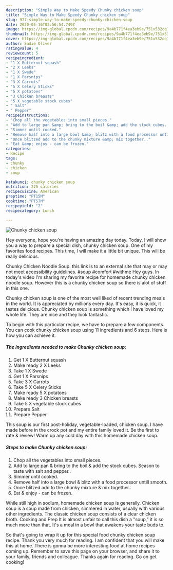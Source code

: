```yaml
---
description: "Simple Way to Make Speedy Chunky chicken soup"
title: "Simple Way to Make Speedy Chunky chicken soup"
slug: 977-simple-way-to-make-speedy-chunky-chicken-soup
date: 2020-05-16T02:56:54.749Z
image: https://img-global.cpcdn.com/recipes/9a4b771f4ea3eb9e/751x532cq70/chunky-chicken-soup-recipe-main-photo.jpg
thumbnail: https://img-global.cpcdn.com/recipes/9a4b771f4ea3eb9e/751x532cq70/chunky-chicken-soup-recipe-main-photo.jpg
cover: https://img-global.cpcdn.com/recipes/9a4b771f4ea3eb9e/751x532cq70/chunky-chicken-soup-recipe-main-photo.jpg
author: Sadie Oliver
ratingvalue: 4
reviewcount: 5
recipeingredient:
- "1 X Butternut squash"
- "2 X Leeks"
- "1 X Swede"
- "1 X Parsnips"
- "3 X Carrots"
- "5 X Celery Sticks"
- "5 X potatoes"
- "3 Chicken breasts"
- "5 X vegetable stock cubes"
- " Salt"
- " Pepper"
recipeinstructions:
- "Chop all the vegetables into small pieces."
- "Add to large pan &amp; bring to the boil &amp; add the stock cubes. Season to taste with salt and pepper.."
- "Simmer until cooked."
- "Remove half into a large bowl &amp; blitz with a food processor untill smooth."
- "Once blitzed add to the chunky mixture &amp; mix together.."
- "Eat &amp; enjoy - can be frozen."
categories:
- Recipe
tags:
- chunky
- chicken
- soup

katakunci: chunky chicken soup 
nutrition: 225 calories
recipecuisine: American
preptime: "PT15M"
cooktime: "PT57M"
recipeyield: "2"
recipecategory: Lunch

---
```



![Chunky chicken soup](https://img-global.cpcdn.com/recipes/9a4b771f4ea3eb9e/751x532cq70/chunky-chicken-soup-recipe-main-photo.jpg)

Hey everyone, hope you're having an amazing day today. Today, I will show you a way to prepare a special dish, chunky chicken soup. One of my favorites food recipes. This time, I will make it a little bit unique. This will be really delicious.

Chunky Chicken Noodle Soup. this link is to an external site that may or may not meet accessibility guidelines. #soup #comfort #withme Hey guys. In today&#39;s video I&#39;m sharing my favorite recipe for homemade chunky chicken noodle soup. However this is a chunky chicken soup so there is alot of stuff in this one.

Chunky chicken soup is one of the most well liked of recent trending meals in the world. It is appreciated by millions every day. It's easy, it is quick, it tastes delicious. Chunky chicken soup is something which I have loved my whole life. They are nice and they look fantastic.


To begin with this particular recipe, we have to prepare a few components. You can cook chunky chicken soup using 11 ingredients and 6 steps. Here is how you can achieve it.

<!--inarticleads1-->

##### The ingredients needed to make Chunky chicken soup:

1. Get 1 X Butternut squash
1. Make ready 2 X Leeks
1. Take 1 X Swede
1. Get 1 X Parsnips
1. Take 3 X Carrots
1. Take 5 X Celery Sticks
1. Make ready 5 X potatoes
1. Make ready 3 Chicken breasts
1. Take 5 X vegetable stock cubes
1. Prepare  Salt
1. Prepare  Pepper


This soup is our first post-holiday, vegetable-loaded, chicken soup. I have made before in the crock pot and my entire family loved it. Be the first to rate &amp; review! Warm up any cold day with this homemade chicken soup. 

<!--inarticleads2-->

##### Steps to make Chunky chicken soup:

1. Chop all the vegetables into small pieces.
1. Add to large pan &amp; bring to the boil &amp; add the stock cubes. Season to taste with salt and pepper..
1. Simmer until cooked.
1. Remove half into a large bowl &amp; blitz with a food processor untill smooth.
1. Once blitzed add to the chunky mixture &amp; mix together..
1. Eat &amp; enjoy - can be frozen.


While still high in sodium, homemade chicken soup is generally. Chicken soup is a soup made from chicken, simmered in water, usually with various other ingredients. The classic chicken soup consists of a clear chicken broth. Cooking and Prep It is almost unfair to call this dish a &#34;soup,&#34; it is so much more than that. It&#39;s a meal in a bowl that awakens your taste buds to. 

So that's going to wrap it up for this special food chunky chicken soup recipe. Thank you very much for reading. I am confident that you will make this at home. There is gonna be more interesting food at home recipes coming up. Remember to save this page on your browser, and share it to your family, friends and colleague. Thanks again for reading. Go on get cooking!
